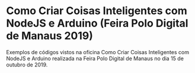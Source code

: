 # Como Criar Coisas Inteligentes com NodeJS e Arduino (Feira Polo Digital de Manaus 2019)

Exemplos de códigos vistos na oficina Como Criar Coisas Inteligentes com NodeJS e Arduino realizada na Feira Polo Digital de Manaus no dia 15 de outubro de 2019.